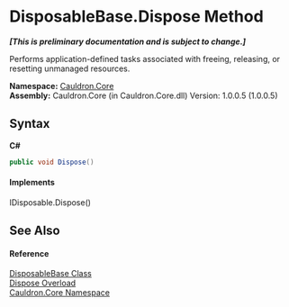 # DisposableBase.Dispose Method 
 _**\[This is preliminary documentation and is subject to change.\]**_

Performs application-defined tasks associated with freeing, releasing, or resetting unmanaged resources.

**Namespace:**&nbsp;<a href="N_Cauldron_Core">Cauldron.Core</a><br />**Assembly:**&nbsp;Cauldron.Core (in Cauldron.Core.dll) Version: 1.0.0.5 (1.0.0.5)

## Syntax

**C#**<br />
``` C#
public void Dispose()
```


#### Implements
IDisposable.Dispose()<br />

## See Also


#### Reference
<a href="T_Cauldron_Core_DisposableBase">DisposableBase Class</a><br /><a href="Overload_Cauldron_Core_DisposableBase_Dispose">Dispose Overload</a><br /><a href="N_Cauldron_Core">Cauldron.Core Namespace</a><br />
